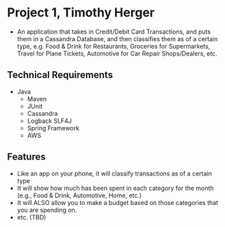 # Project 1, Timothy Herger
- An application that takes in Credit/Debit Card Transactions, 
and puts them in a Cassandra Database, and then classifies them as
of a certain type, e.g. Food & Drink for Restaurants, Groceries for Supermarkets, 
Travel for Plane Tickets, Automotive for Car Repair Shops/Dealers, etc. 
## Technical Requirements 
- Java
    - Maven
    - JUnit
    - Cassandra
    - Logback SLF4J
    - Spring Framework
    - AWS
## Features
 - Like an app on your phone, it will classify transactions as of a certain type
 - It will show how much has been spent in each category for the month (e.g., Food & Drink, Automotive, Home, etc.)
 - It will ALSO allow you to make a budget based on those categories that you are spending on. 
 - etc. (TBD) 